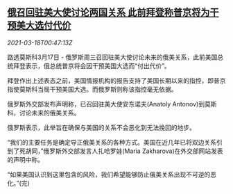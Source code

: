 <!--1616030615000-->
[俄召回驻美大使讨论两国关系 此前拜登称普京将为干预美大选付代价](https://cn.reuters.com/article/russia-usa-0317-wedn-idCNKBS2BA02D)
------

<div><i>2021-03-18T00:47:13Z</i></div><p>路透莫斯科3月17日 - 俄罗斯周三召回驻美大使讨论未来的俄美关系，此前美国总统拜登表示，俄总统普京将会因干预美国大选而“付出代价”。</p><p>拜登作出上述表态之前，美国情报机构的报告支持了美国长期以来的指控，即普京指使莫斯科当局干预美国大选。而俄罗斯则称该指控毫无依据。</p><p>俄罗斯外交部发布声明称，已召回驻美大使安东诺夫(Anatoly Antonov)到莫斯科，讨论未来的俄美关系。</p><p>俄罗斯表示，此举旨在确保与美国的关系不会恶化到无法挽回的地步。</p><p>“我们的主要任务是确定导正俄美关系的各种方式。美国在近几年已将双边关系引到了死胡同，”俄罗斯外交部发言人扎哈罗娃(Maria Zakharova)在外交部网站发表的声明中称。</p><p>“如果美国认识到这里包含的风险，我们希望能够防止俄美关系出现不可逆的恶化。”(完)</p>
